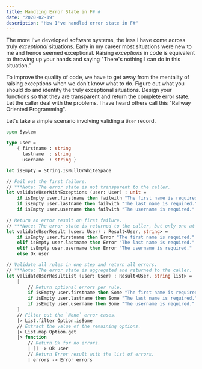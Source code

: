 ```yaml
---
title: Handling Error State in F# #
date: "2020-02-19"
description: "How I've handled error state in F#"
---
```


The more I've developed software systems, the less I have come across truly *exceptional* situations.  Early in my career most situations were new to me and hence seemed exceptional.  Raising *exceptions* in code is equivalent to throwing up your hands and saying "There's nothing I can do in this situation."  

To improve the quality of code, we have to get away from the mentality of raising exceptions when we don't know what to do.  Figure out what you should do and identify the truly exceptional situations.  Design your functions so that they are transparent and return the complete error state.  Let the caller deal with the problems.  I have heard others call this "Railway Oriented Programming".

Let's take a simple scenario involving validing a `User` record.  

```fsharp
open System

type User = 
    { firstname : string
      lastname  : string
      username  : string }

let isEmpty = String.IsNullOrWhiteSpace

// Fail out the first failure.
// ***Note: The error state is not transparent to the caller.  
let validateUserWithExceptions (user: User) : unit = 
    if isEmpty user.firstname then failwith "The first name is required."
    if isEmpty user.lastname then failwith "The last name is required."
    if isEmpty user.username then failwith "The username is required."

// Return an error result on first failure.
// ***Note: The error state is returned to the caller, but only one at a time.
let validateUserResult (user: User) : Result<User, string> =
    if isEmpty user.firstname then Error "The first name is required."
    elif isEmpty user.lastname then Error "The last name is required."
    elif isEmpty user.username then Error "The username is required."
    else Ok user

// Validate all rules in one step and return all errors.
// ***Note: The error state is aggregated and returned to the caller.
let validateUserResultList (user: User) : Result<User, string list> =
    [
        // Return optional errors per rule.
        if isEmpty user.firstname then Some "The first name is required." else None
        if isEmpty user.lastname then Some "The last name is required." else None
        if isEmpty user.username then Some "The username is required." else None
    ]
    // Filter out the `None` error cases.
    |> List.filter Option.isSome
    // Extract the value of the remaining options.
    |> List.map Option.get
    |> function 
        // Return Ok for no errors.
        | [] -> Ok user
        // Return Error result with the list of errors.
        | errors -> Error errors
```